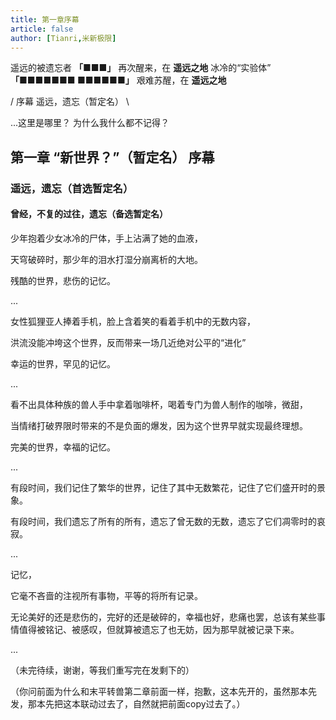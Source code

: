 ```yaml
---
title: 第一章序幕
article: false
author: [Tianri,米新极限]
---
```


遥远的被遗忘者 **「■■■」** 再次醒来，在 **遥远之地**
冰冷的“实验体” **「■■■■■■■ ■■■■■■」** 艰难苏醒，在 **遥远之地**

/ 序幕 遥远，遗忘（暂定名） \

...这里是哪里？
为什么我什么都不记得？

<!-- more -->

## 第一章 “新世界？”（暂定名） 序幕

### 遥远，遗忘（首选暂定名）

#### 曾经，不复的过往，遗忘（备选暂定名）

少年抱着少女冰冷的尸体，手上沾满了她的血液，

天穹破碎时，那少年的泪水打湿分崩离析的大地。

残酷的世界，悲伤的记忆。

...

女性狐狸亚人捧着手机，脸上含着笑的看着手机中的无数内容，

洪流没能冲垮这个世界，反而带来一场几近绝对公平的“进化”

幸运的世界，罕见的记忆。

...

看不出具体种族的兽人手中拿着咖啡杯，喝着专门为兽人制作的咖啡，微甜，

当情绪打破界限时带来的不是负面的爆发，因为这个世界早就实现最终理想。

完美的世界，幸福的记忆。

...

有段时间，我们记住了繁华的世界，记住了其中无数繁花，记住了它们盛开时的景象。

有段时间，我们遗忘了所有的所有，遗忘了曾无数的无数，遗忘了它们凋零时的哀寂。

...

记忆，

它毫不吝啬的注视所有事物，平等的将所有记录。

无论美好的还是悲伤的，完好的还是破碎的，幸福也好，悲痛也罢，总该有某些事情值得被铭记、被感叹，但就算被遗忘了也无妨，因为那早就被记录下来。

...

（未完待续，谢谢，等我们重写完在发剩下的）

（你问前面为什么和末平转兽第二章前面一样，抱歉，这本先开的，虽然那本先发，那本先把这本联动过去了，自然就把前面copy过去了。）